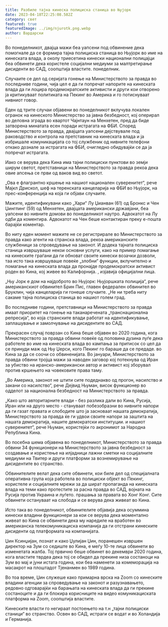 ```yaml
---
title: Разбиле тајна кинеска полициска станица во Њујорк
date: 2023-04-18T22:25:08.582Z
category: свет
featured: true
featuredImage: ../img/njurotk.png.webp
author: Вардарски
---
```


Во понеделникот, двајца мажи беа уапсени под обвинение дека помогнале да се формира тајна полициска станица во Њујорк во име на кинеската влада, а околу триесетина кинески национални полицајци беа обвинети дека користеле социјални медиуми за малтретирање дисиденти во САД, соопштија властите. понеделник.

Случаите се дел од серијата гонење на Министерството за правда во последниве години, чија цел е да ги попречат напорите на кинеската влада да ги лоцира продемократските активисти и други кои отворено ја критикуваат политиката на Пекинг во Америка и го потиснуваат нивниот говор.

Еден од трите случаи објавени во понеделникот вклучува локален огранок на кинеското Министерство за јавна безбедност, кој оперирал во деловна зграда во квартот Чајнтаун на Менхетен, пред да биде затворена минатата есен поради истрагата на ФБИ. Според Министерството за правда, двајцата уапсени дејствувале под раководство и контрола на претставник на кинеската влада и ја избришале комуникацијата со тој службеник од нивните телефони откако дознале за истрагата на ФБИ, очигледно обидувајќи се да ја попречат истрагата.

Иако се верува дека Кина има тајни полициски пунктови во земји ширум светот, претставници на Министерството за правда рекоа дека овие апсења се први од ваков вид во светот.

„Ова е флагрантно кршење на нашиот национален суверенитет“, рече Мајкл Дрискол, шеф на теренската канцеларија на ФБИ во Њујорк, на прес-конференција на која ги објави случаите.

Мажите, идентификувани како „Хари“ Лу Џианван (61) од Бронкс и Чен Џингпинг (59) од Менхетен, двајцата американски државјани, беа уапсени во нивните домови во понеделникот наутро. Адвокатот на Лу одби да коментира. Адвокатот на Чен беше контактиран преку е-пошта барајќи коментар.

Во ниту еден момент мажите не се регистрирале во Министерството за правда како агенти на странска влада, рекоа американските службеници за спроведување на законот. И додека тајната полициска станица извршуваше некои основни услуги, како на пример помагање на кинеските граѓани да ги обноват своите кинески возачки дозволи, таа исто така извршуваше повеќе „злобни“ функции, вклучително и помагање на кинеската влада да пронајде продемократски активист роден во Кина, кој живее во Калифорнија. , изјавија официјални лица.

„Њу Јорк е дом на најдоброто во Њујорк: Њујоршката полиција“, рече американскиот обвинител Брин Пис, главен федерален обвинител во Бруклин, чија канцеларија ги гонеше случаите. „Не ни треба ниту сакаме тајна полициска станица во нашиот голем град.

Во последниве години, претставници на Министерството за правда имаат приоритет на гонење на таканаречената „транснационална репресија“, во која странските влади работат на идентификување, заплашување и замолчување на дисидентите во САД.

Прекрасен случај поврзан со Кина беше објавен во 2020 година, кога Министерството за правда обвини повеќе од половина дузина луѓе дека работеле во име на кинеската влада во кампања за притисок со цел да се принуди маж од Њу Џерси, кого Пекинг го бараше да се предаде. во Кина за да се соочи со обвиненијата. Во јануари, Министерството за правда обвини тројца мажи за наводен заговор кој потекнува од Иран за убиство на иранско-американски автор и активист кој зборувал против кршењето на човековите права таму.

„Во Америка, законот не штити сите подеднакво од прогон, насилство и закани со насилство“, рече Дејвид Њуман, висок функционер во одделот за национална безбедност на Министерството за правда.

„Како што авторитарните влади - без разлика дали во Кина, Русија, Иран или на друго место - стануваат побезобразни во нивните напори да ги газат правата и слободите што ја засноваат нашата демократија, Министерството за правда ќе ги удвои своите напори за заштита на нашата демократија, нашите демократски институции. и нашиот суверенитет“, рече Њуман, користејќи го акронимот за Народна Република Кина.

Во посебна шема објавена во понеделникот, Министерството за правда обвини 34 функционери на Министерството за јавна безбедност за создавање и користење на илјадници лажни сметки на социјалните медиуми на Твитер и други платформи за вознемирување на дисидентите во странство.

Обвинителите велат дека сите обвинети, кои биле дел од специјалната оперативна група која работела во полициски објект во Пекинг, користеле и социјалните мрежи за да шират пропаганда на кинеската влада на теми како протестите за расна правда во САД, војната на Русија против Украина и луѓето. прашања за правата во Хонг Конг. Сите обвинети остануваат на слобода и се верува дека живеат во Кина.

Исто така во понеделникот, обвинителите објавија дека осуммина кинески владини функционери за кои се верува дека моментално живеат во Кина се обвинети дека му наредиле на вработен во американска телекомуникациска компанија да ги отстрани кинеските дисиденти од платформата на компанијата.

Џин Ксинџијан, познат и како Џулијан Џин, поранешен извршен директор на Зум со седиште во Кина, е меѓу 10-те лица обвинети во изменетата жалба. Тој првично беше обвинет во декември 2020 година, кога властите тврдеа дека тој се обидел да прекине низа состаноци на Зум во мај и јуни истата година, кои беа наменети за комеморација на масакрот на плоштадот Тјенанмен во 1989 година.

Во тоа време, Џин служеше како примарна врска на Zoom со кинеските владини агенции за спроведување на законот и разузнавањето, редовно одговарајќи на барањата на кинеската влада да ги прекине состаноците и да ги блокира корисниците на видео комуникациската платформа на Zoom, соопштија властите.

Кинеските власти го негираат постоењето на т.н „тајни полициски станици“ во странство. Освен во САД, истраги се водат и во Холандија и Германија.
